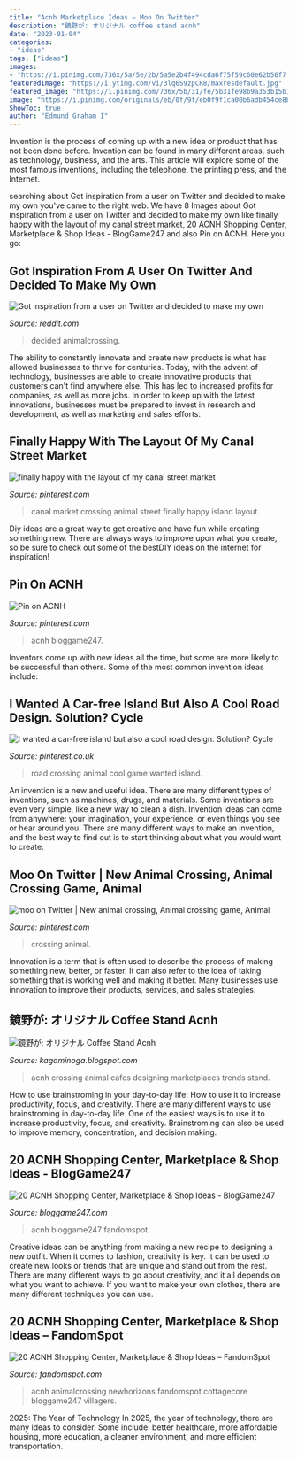 ```yaml
---
title: "Acnh Marketplace Ideas ~ Moo On Twitter"
description: "鏡野が: オリジナル coffee stand acnh"
date: "2023-01-04"
categories:
- "ideas"
tags: ["ideas"]
images:
- "https://i.pinimg.com/736x/5a/5e/2b/5a5e2b4f494cda6f75f59c60e62b56f7.jpg"
featuredImage: "https://i.ytimg.com/vi/3lq6S9zpCR8/maxresdefault.jpg"
featured_image: "https://i.pinimg.com/736x/5b/31/fe/5b31fe98b9a353b15b14d702d759e9ec.jpg"
image: "https://i.pinimg.com/originals/eb/0f/9f/eb0f9f1ca00b6adb454ce8b058ee2d07.jpg"
ShowToc: true
author: "Edmund Graham I"
---
```



Invention is the process of coming up with a new idea or product that has not been done before. Invention can be found in many different areas, such as technology, business, and the arts. This article will explore some of the most famous inventions, including the telephone, the printing press, and the Internet.

	

		
searching about Got inspiration from a user on Twitter and decided to make my own you've came to the right web. We have 8 Images about Got inspiration from a user on Twitter and decided to make my own like finally happy with the layout of my canal street market, 20 ACNH Shopping Center, Marketplace &amp; Shop Ideas - BlogGame247 and also Pin on ACNH. Here you go:
		
    
## Got Inspiration From A User On Twitter And Decided To Make My Own

<img loading=lazy src="https://preview.redd.it/zk9gkt3gwmv41.jpg?width=960&amp;crop=smart&amp;auto=webp&amp;s=ae5f32f00c8c2200689046ca392229744585345b" onerror="this.onerror=null;this.src='https://tse3.mm.bing.net/th?id=OIP.-DpMJmkawe7clSqeFnWgIQHaEK&amp;pid=15.1';" alt="Got inspiration from a user on Twitter and decided to make my own">

_Source: reddit.com_

>decided animalcrossing. 

	

The ability to constantly innovate and create new products is what has allowed businesses to thrive for centuries. Today, with the advent of technology, businesses are able to create innovative products that customers can't find anywhere else. This has led to increased profits for companies, as well as more jobs. In order to keep up with the latest innovations, businesses must be prepared to invest in research and development, as well as marketing and sales efforts.

    
## Finally Happy With The Layout Of My Canal Street Market

<img loading=lazy src="https://i.pinimg.com/originals/7c/bc/be/7cbcbec6140f959256b2e0fdd8c405da.png" onerror="this.onerror=null;this.src='https://tse2.mm.bing.net/th?id=OIP.06Pkns46MAFlCejvaRl-BwHaEK&amp;pid=15.1';" alt="finally happy with the layout of my canal street market">

_Source: pinterest.com_

>canal market crossing animal street finally happy island layout. 

	

Diy ideas are a great way to get creative and have fun while creating something new. There are always ways to improve upon what you create, so be sure to check out some of the bestDIY ideas on the internet for inspiration!

    
## Pin On ACNH

<img loading=lazy src="https://i.pinimg.com/736x/5b/31/fe/5b31fe98b9a353b15b14d702d759e9ec.jpg" onerror="this.onerror=null;this.src='https://tse4.mm.bing.net/th?id=OIP.IASRjB6zrQiREoK_MpFATgHaEK&amp;pid=15.1';" alt="Pin on ACNH">

_Source: pinterest.com_

>acnh bloggame247. 

	

Inventors come up with new ideas all the time, but some are more likely to be successful than others. Some of the most common invention ideas include:

    
## I Wanted A Car-free Island But Also A Cool Road Design. Solution? Cycle

<img loading=lazy src="https://i.pinimg.com/originals/eb/0f/9f/eb0f9f1ca00b6adb454ce8b058ee2d07.jpg" onerror="this.onerror=null;this.src='https://tse3.mm.bing.net/th?id=OIP.N1RrUjEVbeyuzblkcSD74gHaEK&amp;pid=15.1';" alt="I wanted a car-free island but also a cool road design. Solution? Cycle">

_Source: pinterest.co.uk_

>road crossing animal cool game wanted island. 

	

An invention is a new and useful idea. There are many different types of inventions, such as machines, drugs, and materials. Some inventions are even very simple, like a new way to clean a dish. Invention ideas can come from anywhere: your imagination, your experience, or even things you see or hear around you. There are many different ways to make an invention, and the best way to find out is to start thinking about what you would want to create.

    
## Moo On Twitter | New Animal Crossing, Animal Crossing Game, Animal

<img loading=lazy src="https://i.pinimg.com/736x/5a/5e/2b/5a5e2b4f494cda6f75f59c60e62b56f7.jpg" onerror="this.onerror=null;this.src='https://tse2.mm.bing.net/th?id=OIP.aOjJ4y7kBHMuHzCi_pqdCQHaEK&amp;pid=15.1';" alt="moo on Twitter | New animal crossing, Animal crossing game, Animal">

_Source: pinterest.com_

>crossing animal. 

	

Innovation is a term that is often used to describe the process of making something new, better, or faster. It can also refer to the idea of taking something that is working well and making it better. Many businesses use innovation to improve their products, services, and sales strategies.

    
## 鏡野が: オリジナル Coffee Stand Acnh

<img loading=lazy src="https://i.ytimg.com/vi/3lq6S9zpCR8/maxresdefault.jpg" onerror="this.onerror=null;this.src='https://tse1.mm.bing.net/th?id=OIP.5VGb1kLX-CcYfi8ojRwqDgHaEK&amp;pid=15.1';" alt="鏡野が: オリジナル Coffee Stand Acnh">

_Source: kagaminoga.blogspot.com_

>acnh crossing animal cafes designing marketplaces trends stand. 

	

How to use brainstroming in your day-to-day life: How to use it to increase productivity, focus, and creativity.
There are many different ways to use brainstroming in day-to-day life. One of the easiest ways is to use it to increase productivity, focus, and creativity. Brainstroming can also be used to improve memory, concentration, and decision making.

    
## 20 ACNH Shopping Center, Marketplace &amp; Shop Ideas - BlogGame247

<img loading=lazy src="https://bloggame247.com/wp-content/uploads/2021/05/20-japanese-marketplace-area-acnh.jpg" onerror="this.onerror=null;this.src='https://tse4.mm.bing.net/th?id=OIP.BfmCjgolu8iez6JT6cLvrAHaEK&amp;pid=15.1';" alt="20 ACNH Shopping Center, Marketplace &amp; Shop Ideas - BlogGame247">

_Source: bloggame247.com_

>acnh bloggame247 fandomspot. 

	

Creative ideas can be anything from making a new recipe to designing a new outfit. When it comes to fashion, creativity is key. It can be used to create new looks or trends that are unique and stand out from the rest. There are many different ways to go about creativity, and it all depends on what you want to achieve. If you want to make your own clothes, there are many different techniques you can use.

    
## 20 ACNH Shopping Center, Marketplace &amp; Shop Ideas – FandomSpot

<img loading=lazy src="https://static.fandomspot.com/images/05/14405/15-lush-green-downtown-district-acnh.jpg" onerror="this.onerror=null;this.src='https://tse4.mm.bing.net/th?id=OIP.RxyphPQ2QIsa5OEknVaWswHaEK&amp;pid=15.1';" alt="20 ACNH Shopping Center, Marketplace &amp; Shop Ideas – FandomSpot">

_Source: fandomspot.com_

>acnh animalcrossing newhorizons fandomspot cottagecore bloggame247 villagers. 

	

2025: The Year of Technology
In 2025, the year of technology, there are many ideas to consider. Some include: better healthcare, more affordable housing, more education, a cleaner environment, and more efficient transportation.

